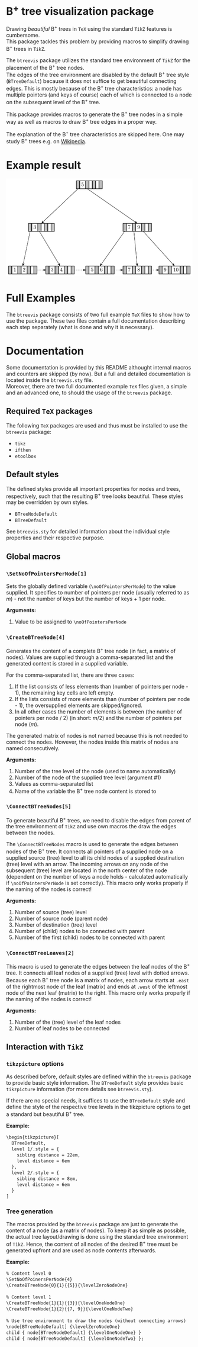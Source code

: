 # B<sup>+</sup> tree visualization package
Drawing *beautiful* B<sup>+</sup> trees in `TeX` using the standard `TikZ` features is cumbersome.  
This package tackles this problem by providing macros to simplify drawing B<sup>+</sup> trees in `TikZ`.

The `btreevis` package utilizes the standard tree environment of `TikZ` for the placement of the B<sup>+</sup> tree nodes.  
The edges of the tree environment are disabled by the default B<sup>+</sup> tree style (`BTreeDefault`) because it does not suffice to get beautiful connecting edges. This is mostly because of the B<sup>+</sup> tree characteristics: a node has multiple pointers (and keys of course) each of which is connected to a node on the subsequent level of the B<sup>+</sup> tree.  

This package provides macros to generate the B<sup>+</sup> tree nodes in a simple way as well as macros to draw B<sup>+</sup> tree edges in a proper way.  

The explanation of the B<sup>+</sup> tree characteristics are skipped here. One may study B<sup>+</sup> trees e.g. on [Wikipedia](https://en.wikipedia.org/wiki/B%2B_tree).

# Example result
![alt text](https://github.com/danielkocher/btreevis/blob/master/example-beautiful-btree.png "An example of a beautiful B+ tree")

# Full Examples
The `btreevis` package consists of two full example `TeX` files to show how to use the package. These two files contain a full documentation describing each step separately (what is done and why it is necessary).

# Documentation
Some documentation is provided by this README althought internal macros and counters are skipped (by now). But a full and detailed documentation is located inside the `btreevis.sty` file.  
Moreover, there are two full documented example `TeX` files given, a simple and an advanced one, to should the usage of the `btreevis` package.  

## Required `TeX` packages
The following `TeX` packages are used and thus must be installed to use the `btreevis` package:

* `tikz`
* `ifthen`
* `etoolbox`

## Default styles
The defined styles provide all important properties for nodes and trees, respectively, such that the resulting B<sup>+</sup> tree looks beautiful. These styles may be overridden by own styles.

* `BTreeNodeDefault`
* `BTreeDefault`

See `btreevis.sty` for detailed information about the individual style properties and their respective purpose.

## Global macros

### `\SetNoOfPointersPerNode[1]`
Sets the globally defined variable (`\noOfPointersPerNode`) to the value supplied. It specifies to number of pointers per node (usually referred to as *m*) - not the number of keys but the number of keys + 1 per node.

**Arguments:**

1. Value to be assigned to `\noOfPointersPerNode`

### `\CreateBTreeNode[4]`
Generates the content of a complete B<sup>+</sup> tree node (in fact, a matrix of nodes). Values are supplied through a comma-separated list and the generated content is stored in a supplied variable.

For the comma-separated list, there are three cases:

1. If the list consists of less elements than (number of pointers per node - 1), the remaining key cells are left empty.
2. If the lists consists of more elements than (number of pointers per node - 1), the oversupplied elements are skipped/ignored.
3. In all other cases the number of elements is between (the number of pointers per node / 2) (in short: *m*/2) and the number of pointers per node (*m*).

The generated matrix of nodes is not named because this is not needed to connect the nodes. However, the nodes inside this matrix of nodes are named consecutively.

**Arguments:**

1. Number of the tree level of the node (used to name automatically)
2. Number of the node of the supplied tree level (argument #1)
3. Values as comma-separated list
4. Name of the variable the B<sup>+</sup> tree node content is stored to

### `\ConnectBTreeNodes[5]`
To generate beautiful B<sup>+</sup> trees, we need to disable the edges from parent of the tree environment of `TikZ` and use own macros the draw the edges between the nodes.

The `\ConnectBTreeNodes` macro is used to generate the edges between nodes of the B<sup>+</sup> tree. It connects all pointers of a supplied node on a supplied source (tree) level to all its child nodes of a supplied destination (tree) level with an arrow. The incoming arrows on any node of the subsequent (tree) level are located in the north center of the node (dependent on the number of keys a node holds - calculated automatically if `\noOfPointersPerNode` is set correctly).
This macro only works properly if the naming of the nodes is correct!

**Arguments:**

1. Number of source (tree) level
2. Number of source node (parent node)
3. Number of destination (tree) level
4. Number of (child) nodes to be connected with parent
5. Number of the first (child) nodes to be connected with parent

### `\ConnectBTreeLeaves[2]`
This macro is used to generate the edges between the leaf nodes of the B<sup>+</sup> tree. It connects all leaf nodes of a supplied (tree) level with dotted arrows. Because each B<sup>+</sup> tree node is a matrix of nodes, each arrow starts at `.east` of the rightmost node of the leaf (matrix) and ends at `.west` of the leftmost node of the next leaf (matrix) to the right.
This macro only works properly if the naming of the nodes is correct!

**Arguments:**

1. Number of the (tree) level of the leaf nodes
2. Number of leaf nodes to be connected

## Interaction with `TikZ`

### `tikzpicture` options

As described before, default styles are defined within the `btreevis` package to provide basic style information. The `BTreeDefault` style provides basic `tikzpicture` information (for more details see `btreevis.sty`).

If there are no special needs, it suffices to use the `BTreeDefault` style and define the style of the respective tree levels in the tikzpicture options to get a standard but beautiful B<sup>+</sup> tree.

**Example:**

    \begin{tikzpicture}[
      BTreeDefault,
      level 1/.style = {
        sibling distance = 22em,
        level distance = 6em
      },
      level 2/.style = {
        sibling distance = 8em,
        level distance = 6em
      }
    ] 

### Tree generation

The macros provided by the `btreevis` package are just to generate the content of a node (as a matrix of nodes). To keep it as simple as possible, the actual tree layout/drawing is done using the standard tree environment of `TikZ`. Hence, the content of all nodes of the desired B<sup>+</sup> tree must be generated upfront and are used as node contents afterwards.

**Example:**

    % Content level 0
    \SetNoOfPoinersPerNode{4}
    \CreateBTreeNode{0}{1}{{5}}{\levelZeroNodeOne}
    
    % Content level 1
    \CreateBTreeNode{1}{1}{{3}}{\levelOneNodeOne}
    \CreateBTreeNode{1}{2}{{7, 9}}{\levelOneNodeTwo}
    
    % Use tree environment to draw the nodes (without connecting arrows)
    \node[BTreeNodeDefault] {\levelZeroNodeOne}
    child { node[BTreeNodeDefault] {\levelOneNodeOne} }
    child { node[BTreeNodeDefault] {\levelOneNodeTwo} };
